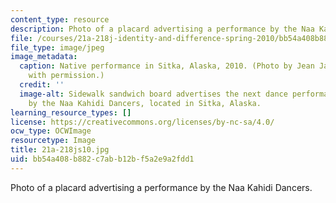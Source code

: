 ```yaml
---
content_type: resource
description: Photo of a placard advertising a performance by the Naa Kahidi Dancers.
file: /courses/21a-218j-identity-and-difference-spring-2010/bb54a408b882c7abb12bf5a2e9a2fdd1_21a-218js10.jpg
file_type: image/jpeg
image_metadata:
  caption: Native performance in Sitka, Alaska, 2010. (Photo by Jean Jackson. Used
    with permission.)
  credit: ''
  image-alt: Sidewalk sandwich board advertises the next dance performance at 12:30
    by the Naa Kahidi Dancers, located in Sitka, Alaska.
learning_resource_types: []
license: https://creativecommons.org/licenses/by-nc-sa/4.0/
ocw_type: OCWImage
resourcetype: Image
title: 21a-218js10.jpg
uid: bb54a408-b882-c7ab-b12b-f5a2e9a2fdd1
---
```

Photo of a placard advertising a performance by the Naa Kahidi Dancers.